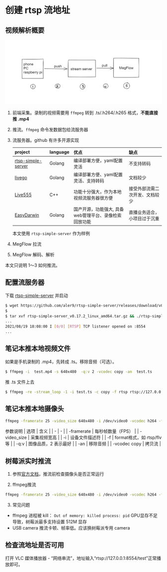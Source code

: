 # 创建 rtsp 流地址

## 视频解析概要
![workflow](./workflow.png)
1. 前端采集。录制的视频需要用 `ffmpeg` 转到 .ts/.h264/.h265 格式，**不能直接推 .mp4**
2. 推流。`ffmpeg` 命令发数据包给流服务器
3. 流服务器。github 有许多开源实现

    |project|language|优点|缺点|
    |-|-|-|-|
    |[rtsp-simple-server](https://github.com/aler9/rtsp-simple-server) | Golang | 编译部署方便，yaml配置灵活 | 不支持转码 |
    |[livego](https://github.com/gwuhaolin/livego) | Golang |编译部署方便、yaml配置灵活、支持转码 | 文档较少 |
    |[Live555](https://github.com/rgaufman/live555)| C++ | 功能十分强大，作为本地视频流服务器很方便 | 接受外部流需二次开发、文档较少 |
    |[EasyDarwin](https://github.com/EasyDarwin/EasyDarwin)| Golang | 国产开源，功能强大, 具备web管理平台、录像检索回放功能 | 直播业务适合，小项目过于沉重 |

    本文使用 `rtsp-simple-server` 作为样例
4. MegFlow 拉流
5. MegFlow 解码、解析

本文只说明 1～3 如何推流。

## 配置流服务器

下载 [rtsp-simple-server](https://github.com/aler9/rtsp-simple-server/releases/tag/v0.17.2) 并启动

```bash
$ wget https://github.com/aler9/rtsp-simple-server/releases/download/v0.17.2/rtsp-simple-server_v0.17.2_linux_amd64.tar.gz
$ 
$ tar xvf rtsp-simple-server_v0.17.2_linux_amd64.tar.gz && ./rtsp-simple-server 
...
2021/08/19 18:08:00 I [0/0] [RTSP] TCP listener opened on :8554
...
```

## 笔记本推本地视频文件

如果是手机录制的 .mp4，先转成 .ts。移除音频（可选）。
```bash
$ ffmpeg -i  test.mp4 -s 640x480  -q:v 2 -vcodec copy -an  test.ts
```

推 .ts 文件上去
```bash
$ ffmpeg -re -stream_loop -1 -i test.ts -c copy -f rtsp rtsp://127.0.0.1:8554/test
```

## 笔记本推本地摄像头
```bash
ffmpeg -framerate 25 -video_size 640x480 -i /dev/video0 -vcodec h264 -f rtsp rtsp://127.0.0.1:8554/test
```

参数说明
| 选项 | 含义 |
| - | - |
| -framerate | 每秒帧数量（FPS） |
| -video_size | 采集视频宽高 |
| -i | 设备文件描述符 |
| -f | format格式，如 rtsp/flv 等 |
| -q:v | 图像品质，2 表示最好 |
| -an | 移除音频 |
| -vcodec copy | 拷贝流 |

## 树莓派实时推流
1. 参照[官方文档](https://www.raspberrypi.org/documentation/accessories/camera.html)，推流前检查摄像头是否正常运行
   
2. ffmpeg推流
```bash
ffmpeg -framerate 25 -video_size 640x480 -i /dev/video0 -vcodec h264 -f rtsp rtsp://127.0.0.1:8001/test
```

3. 常见问题
  * ffmpeg 进程被 kill： ```Out of memory: killed process: pid```  GPU显存不足导致，树莓派最多支持设置 512M 显存
  * USB camera 推流卡顿、帧率低。应该换树莓派专用 camera

## 检查流地址是否可用

打开 VLC 媒体播放器 - “网络串流”，地址输入“rtsp://127.0.0.1:8554/test”正常播放即可。